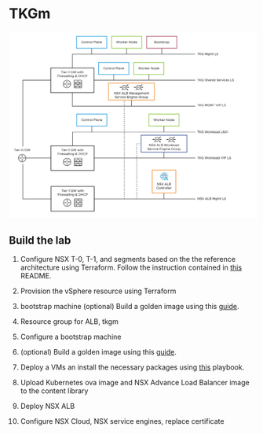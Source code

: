 # TKGm

![Reference architecture](./images/reference-designs-img-tko-on-vsphere-nsx-tko-on-vsphere-nsxt-prod.png)

## Build the lab

1. Configure NSX T-0, T-1, and segments based on the the reference architecture using Terraform. Follow the instruction contained in [this](../terraform/stages/00-infra-vsphere-nsx/README.md) README.
1. Provision the vSphere resource using Terraform
  1. bootstrap machine (optional) Build a golden image using this [guide](../debian-golden-image/README.md).
  1. Resource group for ALB, tkgm
1. Configure a bootstrap machine
  1. (optional) Build a golden image using this [guide](../debian-golden-image/README.md).
  1. Deploy a VMs an install the necessary packages using [this](../ansible/tkgm-bootstrap) playbook.

1. Upload Kubernetes ova image and NSX Advance Load Balancer image to the content library
1. Deploy NSX ALB
1. Configure NSX Cloud, NSX service engines, replace certificate
